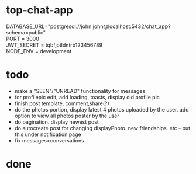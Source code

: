 # top-chat-app

DATABASE_URL="postgresql://john:john@localhost:5432/chat_app?schema=public"  
PORT = 3000  
JWT_SECRET = tqbfjotldntrb123456789  
NODE_ENV = development

# todo

- make a "SEEN"/"UNREAD" functionality for messages
- for profilepic edit, add loading, toasts, display old profile pic
- finish post template, comment,share(?)
- do the photos portion, display latest 4 photos uploaded by the user. add option to view all photos poster by the user
- do pagination. display newest post
- do autocreate post for changing displayPhoto. new friendships. etc - put this under notification page
- fix messages>conversations

# done
